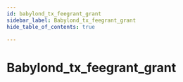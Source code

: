 ```yaml
---
id: babylond_tx_feegrant_grant
sidebar_label: Babylond_tx_feegrant_grant
hide_table_of_contents: true

---
```


# Babylond_tx_feegrant_grant
